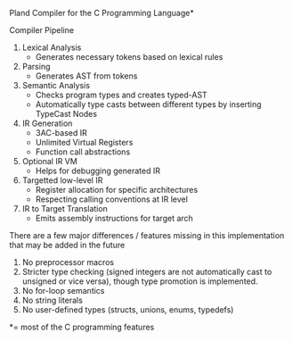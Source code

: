 Pland Compiler for the C Programming Language*

Compiler Pipeline

1. Lexical Analysis 
    - Generates necessary tokens based on lexical rules
2. Parsing
    - Generates AST from tokens
3. Semantic Analysis 
    - Checks program types and creates typed-AST
    - Automatically type casts between different types by inserting TypeCast Nodes
4. IR Generation
    - 3AC-based IR 
    - Unlimited Virtual Registers
    - Function call abstractions
5. Optional IR VM
    - Helps for debugging generated IR
6. Targetted low-level IR 
    - Register allocation for specific architectures
    - Respecting calling conventions at IR level
7. IR to Target Translation
    - Emits assembly instructions for target arch


There are a few major differences / features missing in this implementation that may be added in the future
1. No preprocessor macros
2. Stricter type checking (signed integers are not automatically cast to unsigned or vice versa), though type promotion is implemented.
3. No for-loop semantics
4. No string literals
5. No user-defined types (structs, unions, enums, typedefs)

*= most of the C programming features

